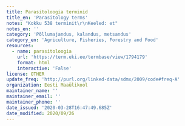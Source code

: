 ```yaml
---
title: Parasitoloogia terminid
title_en: 'Parasitology terms'
notes: "Kokku 538 terminit\r\nKeeled: et"
notes_en: ''
category: 'Põllumajandus, kalandus, metsandus'
category_en: 'Agriculture, Fisheries, Forestry and Food'
resources:
  - name: parasitoloogia
    url: 'https://term.eki.ee/termbase/view/1794179'
    format: html
    interactive: 'False'
license: OTHER
update_freq: 'http://purl.org/linked-data/sdmx/2009/code#freq-A'
organization: Eesti Maaülikool
maintainer_name: ''
maintainer_email: ''
maintainer_phone: ''
date_issued: '2020-03-28T16:47:49.685Z'
date_modified: 2020/09/26
---
```



